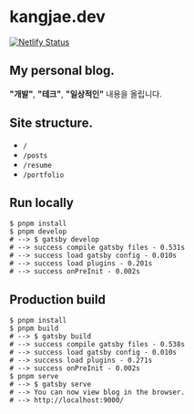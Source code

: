 # kangjae.dev
[![Netlify Status](https://api.netlify.com/api/v1/badges/a13764a2-99a7-4107-97fc-c7e4c7e12fc4/deploy-status)](https://app.netlify.com/sites/kangjae-blog/deploys)

## My personal blog.
**"개발"**, **"테크"**, **"일상적인"** 내용을 올립니다.

## Site structure.
- `/`
- `/posts`
- `/resume`
- `/portfolio`

## Run locally
```shell
$ pnpm install
$ pnpm develop
# --> $ gatsby develop
# --> success compile gatsby files - 0.531s
# --> success load gatsby config - 0.010s
# --> success load plugins - 0.201s
# --> success onPreInit - 0.002s
```

## Production build
```shell
$ pnpm install
$ pnpm build
# --> $ gatsby build
# --> success compile gatsby files - 0.538s
# --> success load gatsby config - 0.010s
# --> success load plugins - 0.271s
# --> success onPreInit - 0.002s
$ pnpm serve
# --> $ gatsby serve
# --> You can now view blog in the browser.
# --> http://localhost:9000/
```
